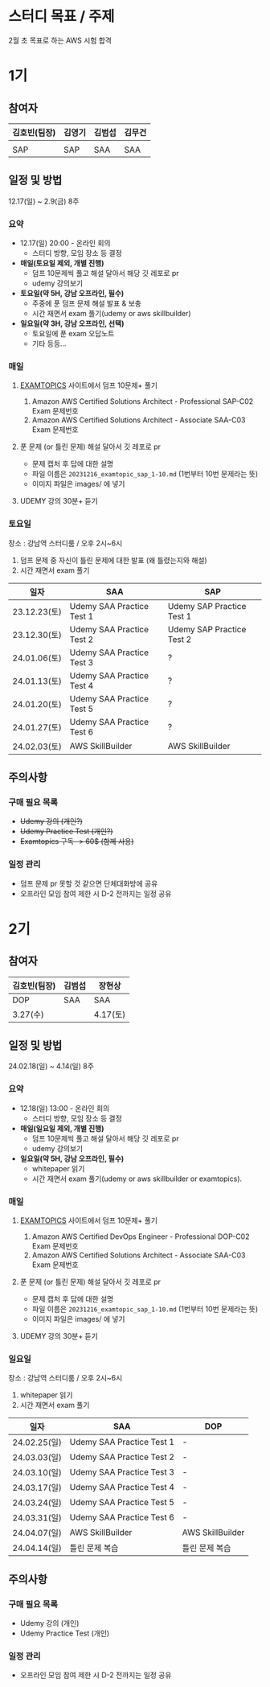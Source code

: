 # 

# 스터디 목표 / 주제

  2월 초 목표로 하는 AWS 시험 합격

# 1기

## 참여자

| 김호빈(팀장) | 김영기 | 김범섭 |김무건|
| ---- | ---- | ---- |----|
|      |      |      ||
| SAP | SAP | SAA |SAA|

## 일정 및 방법

12.17(일) ~ 2.9(금) 8주

### 요약

- 12.17(일) 20:00 - 온라인 회의
  - 스터디 방향, 모임 장소 등 결정 
- **매일(토요일 제외, 개별 진행)**
  - 덤프 10문제씩 풀고 해설 달아서 해당 깃 레포로 pr
  - udemy 강의보기
- **토요일(약 5H, 강남 오프라인, 필수)**
  - 주중에 푼 덤프 문제 해설 발표 & 보충
  - 시간 재면서 exam 풀기(udemy or aws skillbuilder)
- **일요일(약 3H, 강남 오프라인, 선택)**
  - 토요일에 푼 exam 오답노트
  - 기타 등등...

### 매일

1. [EXAMTOPICS](https://www.examtopics.com/) 사이트에서 덤프 10문제+ 풀기
   1. Amazon AWS Certified Solutions Architect - Professional SAP-C02 Exam 문제번호
   2. Amazon AWS Certified Solutions Architect - Associate SAA-C03 Exam 문제번호

2. 푼 문제 (or 틀린 문제) 해설 달아서 깃 레포로 pr
   - 문제 캡처 후 답에 대한 설명
   - 파일 이름은 `20231216_examtopic_sap_1-10.md` (1번부터 10번 문제라는 뜻)
   - 이미지 파일은 images/ 에 넣기
3. UDEMY 강의 30분+ 듣기

### 토요일

장소 : 강남역 스터디룸 / 오후 2시~6시

1. 덤프 문제 중 자신이 틀린 문제에 대한 발표 (왜 틀렸는지와 해설)
2. 시간 재면서 exam 풀기

| 일자         | SAA                       | SAP                       |
| ------------ | ------------------------- | ------------------------- |
| 23.12.23(토) | Udemy SAA Practice Test 1 | Udemy SAP Practice Test 1 |
| 23.12.30(토) | Udemy SAA Practice Test 2 | Udemy SAP Practice Test 2 |
| 24.01.06(토) | Udemy SAA Practice Test 3 | ?                         |
| 24.01.13(토) | Udemy SAA Practice Test 4 | ?                         |
| 24.01.20(토) | Udemy SAA Practice Test 5 | ?                         |
| 24.01.27(토) | Udemy SAA Practice Test 6 | ?                         |
| 24.02.03(토) | AWS SkillBuilder          | AWS SkillBuilder          |

## 주의사항

### 구매 필요 목록

- ~~Udemy 강의 (개인?)~~
- ~~Udemy Practice Test (개인?)~~
- ~~Examtopics 구독 -> 60$ (함께 사용)~~

### 일정 관리

- 덤프 문제 pr 못할 것 같으면 단체대화방에 공유
- 오프라인 모임 참여 제한 시 D-2 전까지는 일정 공유

# 2기

## 참여자

| 김호빈(팀장) | 김범섭 | 장현상   |
| ------------ | ------ | -------- |
| DOP          | SAA    | SAA      |
| 3.27(수)     |        | 4.17(토) |

## 일정 및 방법

24.02.18(일) ~ 4.14(일) 8주

### 요약

- 12.18(일) 13:00 - 온라인 회의
  - 스터디 방향, 모임 장소 등 결정 
- **매일(일요일 제외, 개별 진행)**
  - 덤프 10문제씩 풀고 해설 달아서 해당 깃 레포로 pr
  - udemy 강의보기
- **일요일(약 5H, 강남 오프라인, 필수)**
  - whitepaper 읽기
  - 시간 재면서 exam 풀기(udemy or aws skillbuilder or examtopics).

### 매일

1. [EXAMTOPICS](https://www.examtopics.com/) 사이트에서 덤프 10문제+ 풀기
   1. Amazon AWS Certified DevOps Engineer - Professional DOP-C02 Exam 문제번호
   2. Amazon AWS Certified Solutions Architect - Associate SAA-C03 Exam 문제번호

2. 푼 문제 (or 틀린 문제) 해설 달아서 깃 레포로 pr
   - 문제 캡처 후 답에 대한 설명
   - 파일 이름은 `20231216_examtopic_sap_1-10.md` (1번부터 10번 문제라는 뜻)
   - 이미지 파일은 images/ 에 넣기
3. UDEMY 강의 30분+ 듣기

### 일요일

장소 : 강남역 스터디룸 / 오후 2시~6시

1. whitepaper 읽기
2. 시간 재면서 exam 풀기

| 일자         | SAA                       | DOP                      |
| ------------ | ------------------------- | ------------------------- |
| 24.02.25(일) | Udemy SAA Practice Test 1 | - |
| 24.03.03(일) | Udemy SAA Practice Test 2 | - |
| 24.03.10(일) | Udemy SAA Practice Test 3 | -                         |
| 24.03.17(일) | Udemy SAA Practice Test 4 | -                         |
| 24.03.24(일) | Udemy SAA Practice Test 5 | -                         |
| 24.03.31(일) | Udemy SAA Practice Test 6 | -                         |
| 24.04.07(일) | AWS SkillBuilder          | AWS SkillBuilder          |
| 24.04.14(일) | 틀린 문제 복습          | 틀린 문제 복습          |


## 주의사항

### 구매 필요 목록

- Udemy 강의 (개인)
- Udemy Practice Test (개인)

### 일정 관리

- 오프라인 모임 참여 제한 시 D-2 전까지는 일정 공유
